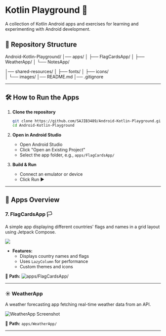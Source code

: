 # Kotlin Playground 🚀  
A collection of Kotlin Android apps and exercises for learning and experimenting with Android development.

## 📂 Repository Structure  

Android-Kotlin-Playground/
│── apps/
│ ├── FlagCardsApp/
│ ├── WeatherApp/
│ └── NotesApp/

│── shared-resources/
│   ├── fonts/
│   ├── icons/  
│   └── images/
│── README.md
│── .gitignore 

---

## 🛠️ How to Run the Apps  

1. **Clone the repository**  
   ```sh
   git clone https://github.com/SAJIB3489/Android-Kotlin-Playground.git
   cd Android-Kotlin-Playground

2. **Open in Android Studio**

   - Open Android Studio
   - Click "Open an Existing Project"
   - Select the app folder, e.g., ``apps/FlagCardsApp/``

3. **Build & Run**

   - Connect an emulator or device
   - Click Run ▶️


---


## 📱 Apps Overview  

### 7. FlagCardsApp  🏳️
A simple app displaying different countries' flags and names in a grid layout using Jetpack Compose.  

<kbd>
  <img src="/apps/FlagCardsApp/apps-overview.png">
</kbd>


- **Features:**  
  - Displays country names and flags  
  - Uses `LazyColumn` for performance  
  - Custom themes and icons  

📂 **Path:** ![apps/FlagCardsApp/](apps/FlagCardsApp/) 

---

### ☀️ WeatherApp  
A weather forecasting app fetching real-time weather data from an API.  

![WeatherApp Screenshot](apps/WeatherApp/screenshot.png)  

📂 **Path:** `apps/WeatherApp/`  

---
